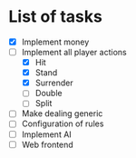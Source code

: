 # List of tasks

- [x] Implement money
- [ ] Implement all player actions
  - [x] Hit
  - [x] Stand
  - [x] Surrender
  - [ ] Double
  - [ ] Split
- [ ] Make dealing generic
- [ ] Configuration of rules
- [ ] Implement AI
- [ ] Web frontend

